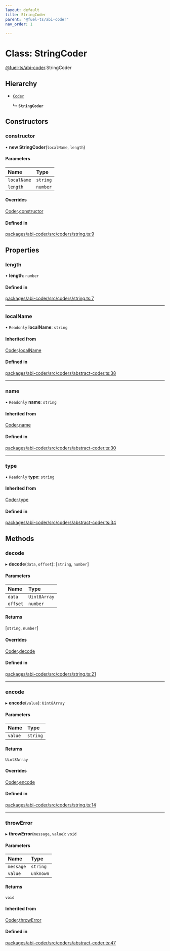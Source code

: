 ```yaml
---
layout: default
title: StringCoder
parent: "@fuel-ts/abi-coder"
nav_order: 1

---
```


# Class: StringCoder

[@fuel-ts/abi-coder](../index.md).StringCoder

## Hierarchy

- [`Coder`](Coder.md)

  ↳ **`StringCoder`**

## Constructors

### constructor

• **new StringCoder**(`localName`, `length`)

#### Parameters

| Name | Type |
| :------ | :------ |
| `localName` | `string` |
| `length` | `number` |

#### Overrides

[Coder](Coder.md).[constructor](Coder.md#constructor)

#### Defined in

[packages/abi-coder/src/coders/string.ts:9](https://github.com/FuelLabs/fuels-ts/blob/master/packages/abi-coder/src/coders/string.ts#L9)

## Properties

### length

• **length**: `number`

#### Defined in

[packages/abi-coder/src/coders/string.ts:7](https://github.com/FuelLabs/fuels-ts/blob/master/packages/abi-coder/src/coders/string.ts#L7)

___

### localName

• `Readonly` **localName**: `string`

#### Inherited from

[Coder](Coder.md).[localName](Coder.md#localname)

#### Defined in

[packages/abi-coder/src/coders/abstract-coder.ts:38](https://github.com/FuelLabs/fuels-ts/blob/master/packages/abi-coder/src/coders/abstract-coder.ts#L38)

___

### name

• `Readonly` **name**: `string`

#### Inherited from

[Coder](Coder.md).[name](Coder.md#name)

#### Defined in

[packages/abi-coder/src/coders/abstract-coder.ts:30](https://github.com/FuelLabs/fuels-ts/blob/master/packages/abi-coder/src/coders/abstract-coder.ts#L30)

___

### type

• `Readonly` **type**: `string`

#### Inherited from

[Coder](Coder.md).[type](Coder.md#type)

#### Defined in

[packages/abi-coder/src/coders/abstract-coder.ts:34](https://github.com/FuelLabs/fuels-ts/blob/master/packages/abi-coder/src/coders/abstract-coder.ts#L34)

## Methods

### decode

▸ **decode**(`data`, `offset`): [`string`, `number`]

#### Parameters

| Name | Type |
| :------ | :------ |
| `data` | `Uint8Array` |
| `offset` | `number` |

#### Returns

[`string`, `number`]

#### Overrides

[Coder](Coder.md).[decode](Coder.md#decode)

#### Defined in

[packages/abi-coder/src/coders/string.ts:21](https://github.com/FuelLabs/fuels-ts/blob/master/packages/abi-coder/src/coders/string.ts#L21)

___

### encode

▸ **encode**(`value`): `Uint8Array`

#### Parameters

| Name | Type |
| :------ | :------ |
| `value` | `string` |

#### Returns

`Uint8Array`

#### Overrides

[Coder](Coder.md).[encode](Coder.md#encode)

#### Defined in

[packages/abi-coder/src/coders/string.ts:14](https://github.com/FuelLabs/fuels-ts/blob/master/packages/abi-coder/src/coders/string.ts#L14)

___

### throwError

▸ **throwError**(`message`, `value`): `void`

#### Parameters

| Name | Type |
| :------ | :------ |
| `message` | `string` |
| `value` | `unknown` |

#### Returns

`void`

#### Inherited from

[Coder](Coder.md).[throwError](Coder.md#throwerror)

#### Defined in

[packages/abi-coder/src/coders/abstract-coder.ts:47](https://github.com/FuelLabs/fuels-ts/blob/master/packages/abi-coder/src/coders/abstract-coder.ts#L47)
